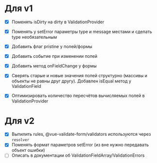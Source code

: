# Для v1
- [x] Поменять isDirty на dirty в ValidationProvider
- [x] Поменять у setError параметры type и message местами и сделать type необязательным
- [x] Добавить флаг pristine у полей/формы
- [x] Добавить событие при изменении полей
- [x] Добавить метод onFieldChange у формы
- [x] Сверять старые и новые значения полей структурно (массивы и объекты не равны друг другу). Добавлен isEqual метод у ValidationField
- [x] Оптимизировать количество пересчётов вычисляемых полей в ValidationProvider


# Для v2
- [x] Выпилить rules, @vue-validate-form/validators используются через `resolver`
- [x] Поменять формат параметров setError (из вне нужно передавать объект ошибки)
- [ ] Описать в документации об ValidationFieldArray/ValidationErrors
